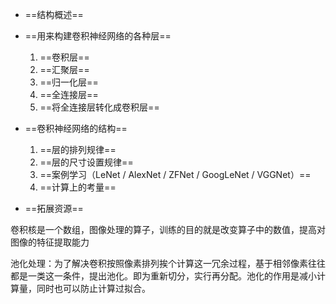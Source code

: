 - ==结构概述==
- ==用来构建卷积神经网络的各种层==
    
    1. ==卷积层==
    2. ==汇聚层==
    3. ==归一化层==
    4. ==全连接层==
    5. ==将全连接层转化成卷积层==
- ==卷积神经网络的结构==
    
    1. ==层的排列规律==
    2. ==层的尺寸设置规律==
    3. ==案例学习（LeNet / AlexNet / ZFNet / GoogLeNet / VGGNet）==
    4. ==计算上的考量==
- ==拓展资源==   

卷积核是一个数组，图像处理的算子，训练的目的就是改变算子中的数值，提高对图像的特征提取能力
 
池化处理：为了解决卷积按照像素排列挨个计算这一冗余过程，基于相邻像素往往都是一类这一条件，提出池化。即为重新切分，实行再分配。池化的作用是减小计算量，同时也可以防止计算过拟合。